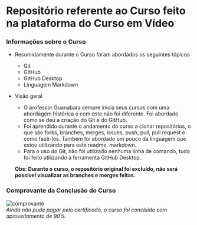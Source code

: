 # Repositório referente ao Curso feito na plataforma do Curso em Vídeo

### Informações sobre o Curso

* Resumidamente durante o Curso foram abordados os seguintes tópicos
    * Git
    * GitHub
    * GitHub Desktop
    * Linguagem Markdown

* Visão geral  
    * O professor Guanabara sempre inicia seus cursos com uma abordagem histórica e com este não foi diferente. Foi abordado como se deu a criação do Git e do GitHub.  
    * Foi aprendido durante o andamento do curso a clonar repositórios, o que são forks, branches, merges, issues, push, pull, pull request e como fazê-los. Também foi abordado um pouco da linguagem que estou utilizando para este readme, markdown.  
    * Para o uso do Git, não foi utilizado nenhuma linha de comando, tudo foi feito utilizando a ferramenta GitHub Desktop.  
    
    **Obs: Durante o curso, o repositório original foi excluído, não será possível visualizar as branches e merges feitas.**

### Comprovante da Conclusão do Curso
![comprovante](https://user-images.githubusercontent.com/62157751/189461713-4b04f322-82d1-4906-bee0-1502a86a7888.png)  
_Ainda não pude pagar pelo certificado, o curso foi concluído com aproveitamento de 90%._
